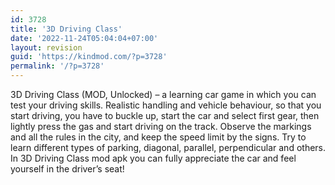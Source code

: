 ```yaml
---
id: 3728
title: '3D Driving Class'
date: '2022-11-24T05:04:04+07:00'
layout: revision
guid: 'https://kindmod.com/?p=3728'
permalink: '/?p=3728'
---
```


3D Driving Class (MOD, Unlocked) – a learning car game in which you can test your driving skills. Realistic handling and vehicle behaviour, so that you start driving, you have to buckle up, start the car and select first gear, then lightly press the gas and start driving on the track. Observe the markings and all the rules in the city, and keep the speed limit by the signs. Try to learn different types of parking, diagonal, parallel, perpendicular and others. In 3D Driving Class mod apk you can fully appreciate the car and feel yourself in the driver’s seat!